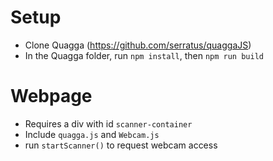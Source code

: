 # Setup
* Clone Quagga (https://github.com/serratus/quaggaJS)
* In the Quagga folder, run `npm install`, then `npm run build`

# Webpage
* Requires a div with id `scanner-container`
* Include `quagga.js` and `Webcam.js`
* run `startScanner()` to request webcam access